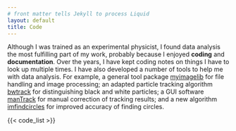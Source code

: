 ```yaml
---
# front matter tells Jekyll to process Liquid
layout: default
title: Code
---
```


Although I was trained as an experimental physicist, I found data analysis the most fulfilling part of my work, probably because I enjoyed **coding** and **documentation**. Over the years, I have kept coding notes on things I have to look up multiple times. I  have also developed a number of tools to help me with data analysis. For example, a general tool package [myimagelib](mylib) for file handling and image processing; an adapted particle tracking algorithm [bwtrack](bwtrack) for distinguishing black and white particles; a GUI software [manTrack](manTrack) for manual correction of tracking results; and a new algorithm [imfindcircles](https://zloverty.github.io/mylib/tests/find_circles.html) for improved accuracy of finding circles. 

{{< code_list >}}

